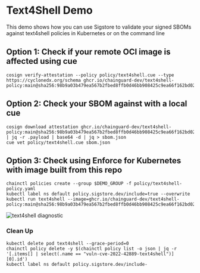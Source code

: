 # Text4Shell Demo
This demo shows how you can use Sigstore to validate your signed SBOMs against text4shell policies in Kubernetes or on the command line

## Option 1: Check if your remote OCI image is affected using cue
```
cosign verify-attestation --policy policy/text4shell.cue --type https://cyclonedx.org/schema ghcr.io/chainguard-dev/text4shell-policy:main@sha256:98b9a03b479ea567b2fbed8ffb0d46bb908425c9ea66f162bd026ce2ea1c403f
```

## Option 2: Check your SBOM against with a local cue
```
cosign download attestation ghcr.io/chainguard-dev/text4shell-policy:main@sha256:98b9a03b479ea567b2fbed8ffb0d46bb908425c9ea66f162bd026ce2ea1c403f | jq -r .payload | base64 -d | jq > sbom.json
cue vet policy/text4shell.cue sbom.json
```

## Option 3: Check using Enforce for Kubernetes with image built from this repo
```
chainctl policies create --group $DEMO_GROUP -f policy/text4shell-policy.yaml
kubectl label ns default policy.sigstore.dev/include=true --overwrite
kubectl run text4shell --image=ghcr.io/chainguard-dev/text4shell-policy:main@sha256:98b9a03b479ea567b2fbed8ffb0d46bb908425c9ea66f162bd026ce2ea1c403f
```
![text4shell diagnostic](https://user-images.githubusercontent.com/9351962/196332575-2ac25720-0262-4768-8854-615fb6f3c686.png)

### Clean Up
```
kubectl delete pod text4shell --grace-period=0
chainctl policy delete -y $(chainctl policy list -o json | jq -r '[.items[] | select(.name == "vuln-cve-2022-42889-text4shell")][0].id')
kubectl label ns default policy.sigstore.dev/include-
```